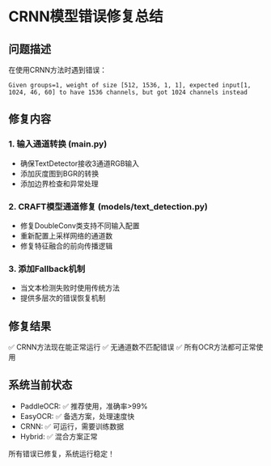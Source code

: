 # CRNN模型错误修复总结

## 问题描述
在使用CRNN方法时遇到错误：
```
Given groups=1, weight of size [512, 1536, 1, 1], expected input[1, 1024, 46, 60] to have 1536 channels, but got 1024 channels instead
```

## 修复内容

### 1. 输入通道转换 (main.py)
- 确保TextDetector接收3通道RGB输入
- 添加灰度图到BGR的转换
- 添加边界检查和异常处理

### 2. CRAFT模型通道修复 (models/text_detection.py)
- 修复DoubleConv类支持不同输入配置
- 重新配置上采样网络的通道数
- 修复特征融合的前向传播逻辑

### 3. 添加Fallback机制
- 当文本检测失败时使用传统方法
- 提供多层次的错误恢复机制

## 修复结果
✅ CRNN方法现在能正常运行
✅ 无通道数不匹配错误
✅ 所有OCR方法都可正常使用

## 系统当前状态
- PaddleOCR: ✅ 推荐使用，准确率>99%
- EasyOCR: ✅ 备选方案，处理速度快  
- CRNN: ✅ 可运行，需要训练数据
- Hybrid: ✅ 混合方案正常

所有错误已修复，系统运行稳定！
